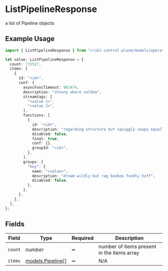 # ListPipelineResponse

a list of Pipeline objects

## Example Usage

```typescript
import { ListPipelineResponse } from "cribl-control-plane/models/operations";

let value: ListPipelineResponse = {
  count: 772527,
  items: [
    {
      id: "<id>",
      conf: {
        asyncFuncTimeout: 963474,
        description: "shinny where seldom",
        streamtags: [
          "<value 1>",
          "<value 2>",
        ],
        functions: [
          {
            id: "<id>",
            description: "regarding structure but squiggly soupy equally",
            disabled: false,
            final: true,
            conf: {},
            groupId: "<id>",
          },
        ],
        groups: {
          "key": {
            name: "<value>",
            description: "dream wildly but rag boohoo fondly huff",
            disabled: false,
          },
        },
      },
    },
  ],
};
```

## Fields

| Field                                         | Type                                          | Required                                      | Description                                   |
| --------------------------------------------- | --------------------------------------------- | --------------------------------------------- | --------------------------------------------- |
| `count`                                       | *number*                                      | :heavy_minus_sign:                            | number of items present in the items array    |
| `items`                                       | [models.Pipeline](../../models/pipeline.md)[] | :heavy_minus_sign:                            | N/A                                           |